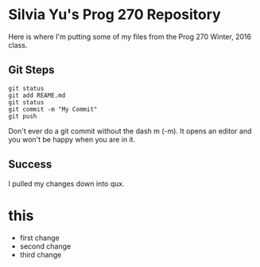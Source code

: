 # Silvia Yu's Prog 270 Repository

Here is where I'm putting some of my files from the Prog 270 Winter, 2016 class.

## Git Steps

```
git status
git add REAME.md
git status
git commit -m "My Commit"
git push
```

Don't ever do a git commit without the dash m (-m). It opens an editor and you won't be happy when you are in it.

## Success

I pulled my changes down into qux.

# this
- first change
- second change
- third change
